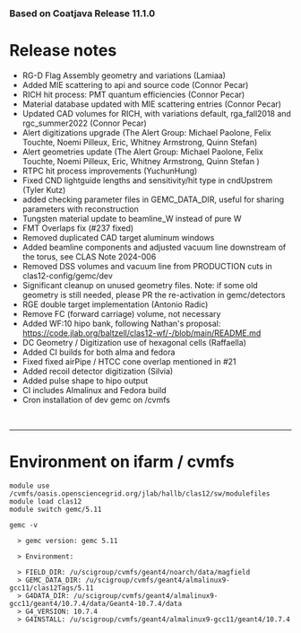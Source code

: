 ### Based on Coatjava Release 11.1.0

# Release notes

- RG-D Flag Assembly geometry and variations (Lamiaa) 
- Added MIE scattering to api and source code (Connor Pecar)
- RICH hit process: PMT quantum efficiencies (Connor Pecar)
- Material database updated with MIE scattering entries (Connor Pecar)
- Updated CAD volumes for RICH, with variations default, rga_fall2018 and rgc_summer2022 (Connor Pecar)
- Alert digitizations upgrade (The Alert Group: Michael Paolone, Felix Touchte, Noemi Pilleux, Eric, Whitney Armstrong, Quinn Stefan)
- Alert geometries update (The Alert Group: Michael Paolone, Felix Touchte, Noemi Pilleux, Eric, Whitney Armstrong, Quinn Stefan )
- RTPC hit process improvements (YuchunHung)
- Fixed CND lightguide lengths and sensitivity/hit type in cndUpstrem (Tyler Kutz)
- added checking parameter files in GEMC_DATA_DIR, useful for sharing parameters with reconstruction
- Tungsten material update to beamline_W instead of pure W
- FMT Overlaps fix (#237 fixed)
- Removed duplicated CAD target aluminum windows
- Added beamline components and adjusted vacuum line downstream of the torus, see CLAS Note 2024-006
- Removed DSS volumes and vacuum line from PRODUCTION cuts in clas12-config/gemc/dev
- Significant cleanup on unused geometry files. Note: if some old geometry is still needed, please PR the re-activation in gemc/detectors
- RGE double target implementation (Antonio Radic)
- Remove FC (forward carriage) volume, not necessary
- Added WF:10 hipo bank, following Nathan's proposal: https://code.jlab.org/baltzell/clas12-wf/-/blob/main/README.md 
- DC Geometry / Digitization use of hexagonal cells (Raffaella) 
- Added CI builds for both alma and fedora
- Fixed  fixed airPipe / HTCC cone overlap mentioned in #21
- Added recoil detector digitization (Silvia)
- Added pulse shape to hipo output
- CI includes Almalinux and Fedora build
- Cron installation of dev gemc on /cvmfs

<br/>
<hr/>

 # Environment on ifarm / cvmfs

```
module use /cvmfs/oasis.opensciencegrid.org/jlab/hallb/clas12/sw/modulefiles 
module load clas12
module switch gemc/5.11

gemc -v 

  > gemc version: gemc 5.11

  > Environment:

  > FIELD_DIR: /u/scigroup/cvmfs/geant4/noarch/data/magfield
  > GEMC_DATA_DIR: /u/scigroup/cvmfs/geant4/almalinux9-gcc11/clas12Tags/5.11
  > G4DATA_DIR: /u/scigroup/cvmfs/geant4/almalinux9-gcc11/geant4/10.7.4/data/Geant4-10.7.4/data
  > G4_VERSION: 10.7.4
  > G4INSTALL: /u/scigroup/cvmfs/geant4/almalinux9-gcc11/geant4/10.7.4

```
